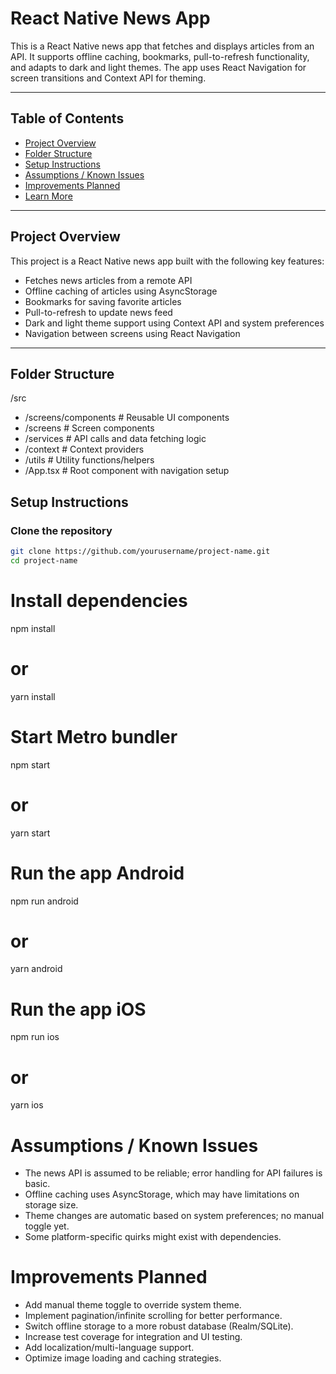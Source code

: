 # React Native News App

This is a React Native news app that fetches and displays articles from an API. It supports offline caching, bookmarks, pull-to-refresh functionality, and adapts to dark and light themes. The app uses React Navigation for screen transitions and Context API for theming.

---

## Table of Contents

- [Project Overview](#project-overview)  
- [Folder Structure](#folder-structure)  
- [Setup Instructions](#setup-instructions)  
- [Assumptions / Known Issues](#assumptions--known-issues)  
- [Improvements Planned](#improvements-planned)  
- [Learn More](#learn-more)  

---

## Project Overview

This project is a React Native news app built with the following key features:

- Fetches news articles from a remote API  
- Offline caching of articles using AsyncStorage  
- Bookmarks for saving favorite articles  
- Pull-to-refresh to update news feed  
- Dark and light theme support using Context API and system preferences  
- Navigation between screens using React Navigation  

---

## Folder Structure

/src
* /screens/components # Reusable UI components
* /screens # Screen components 
* /services # API calls and data fetching logic
* /context # Context providers 
* /utils # Utility functions/helpers
* /App.tsx # Root component with navigation setup

## Setup Instructions

### Clone the repository

```bash
git clone https://github.com/yourusername/project-name.git
cd project-name
```
# Install dependencies
npm install
# or
yarn install

# Start Metro bundler

npm start
# or
yarn start
# Run the app Android

npm run android
# or
yarn android

# Run the app iOS

npm run ios
# or
yarn ios

# Assumptions / Known Issues
* The news API is assumed to be reliable; error handling for API failures is basic.
* Offline caching uses AsyncStorage, which may have limitations on storage size.
* Theme changes are automatic based on system preferences; no manual toggle yet.
* Some platform-specific quirks might exist with dependencies.


# Improvements Planned
* Add manual theme toggle to override system theme.
* Implement pagination/infinite scrolling for better performance.
* Switch offline storage to a more robust database (Realm/SQLite).
* Increase test coverage for integration and UI testing.
* Add localization/multi-language support.
* Optimize image loading and caching strategies.